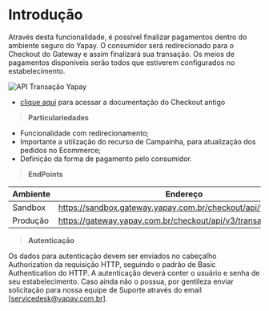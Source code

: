 # Introdução

Através desta funcionalidade, é possível finalizar pagamentos dentro do ambiente seguro do Yapay. O consumidor será redirecionado para o Checkout do Gateway e assim finalizará sua transação. Os meios de pagamentos disponíveis serão todos que estiverem configurados no estabelecimento.

![API Transação Yapay](/images/checkout.png "API Yapay")

* [clique aqui](checkout-simplificada.md) para acessar a documentação do Checkout antigo

> **Particulariedades**

* Funcionalidade com redirecionamento;
* Importante a utilização do recurso de Campainha, para atualização dos pedidos no Ecommerce;
* Definição da forma de pagamento pelo consumidor.

> **EndPoints**

Ambiente | Endereço
-------- | ---------
Sandbox  | https://sandbox.gateway.yapay.com.br/checkout/api/v3/transacao
Produção | https://gateway.yapay.com.br/checkout/api/v3/transacao

> **Autenticação**

Os dados para autenticação devem ser enviados no cabeçalho Authorization da requisição HTTP, seguindo o padrão de Basic Authentication do HTTP. A autenticação deverá conter o usuário e senha de seu estabelecimento. Caso ainda não o possua, por gentileza enviar solicitação para nossa equipe de Suporte através do email [servicedesk@yapay.com.br].

